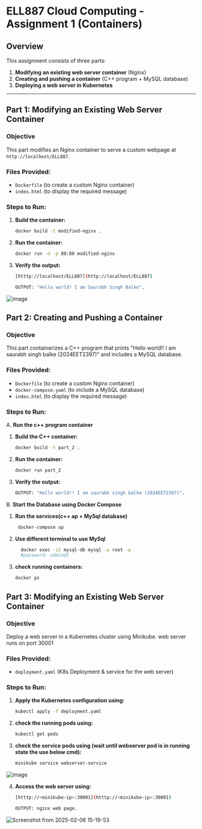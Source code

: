 # ELL887 Cloud Computing - Assignment 1 (Containers)

## Overview
This assignment consists of three parts:
1. **Modifying an existing web server container** (Nginx)
2. **Creating and pushing a container** (C++ program + MySQL database)
3. **Deploying a web server in Kubernetes**
---

## Part 1: Modifying an Existing Web Server Container

### Objective
This part modifies an Nginx container to serve a custom webpage at `http://localhost/ELL887`.

### Files Provided:
- `Dockerfile` (to create a custom Nginx container)
- `index.html` (to display the required message)

### Steps to Run:
1. **Build the container:**
   ```sh
   docker build -t modified-nginx .

2. **Run the container:**
   ```sh
   docker run -d -p 80:80 modified-nginx

3. **Verify the output:**
   ```sh
   [htttp://localhost/ELL887](http://localhost/ELL887)

   OUTPUT: "Hello world! I am Saurabh Singh Balke".

![image](https://github.com/user-attachments/assets/a2e5db00-77fa-435b-b569-4765264ba100)

   
## Part 2: Creating and Pushing a Container

### Objective
This part containerizes a C++ program that prints "Hello world!! I am saurabh singh balke (2024EET2397)" and includes a MySQL database.

### Files Provided:
- `Dockerfile` (to create a custom Nginx container)
- `docker-compose.yaml` (to include a MySQL database)
- `index.html` (to display the required message)

### Steps to Run:
A. **Run the c++ program container**
1. **Build the C++ container:**
   ```sh
   docker build -t part_2 .

2. **Run the container:**
   ```sh
   docker run part_2

3. **Verify the output:**
   ```sh
   OUTPUT: "Hello world!! I am saurabh singh balke (2024EET2397)".


B. **Start the Database using Docker Compose**
1. **Run the services(c++ ap + MySql database)**
   ```sh
    docker-compose up

2. **Use different terminal to use MySql**
   ```sh
     docker exec -it mysql-db mysql -u root -p
     #password: admin@1 

3. **check running containers:**
   ```sh
   docker ps 


## Part 3: Modifying an Existing Web Server Container

### Objective
Deploy a web server in a Kubernetes cluster using Minikube. web server runs on port 30001

### Files Provided:
- `deployment.yaml` (K8s Deployment & service for the web server)

### Steps to Run:
1. **Apply the Kubernetes configuration using:**
   ```sh
   kubectl apply -f deployment.yaml

2. **check the running pods using:**
   ```sh
   kubectl get pods
   
3. **check the service pods using (wait until webserver pod is in running state the use below cmd):**
   ```sh
   minikube service webserver-service

![image](https://github.com/user-attachments/assets/0d000183-f0dd-4119-ab95-52a033d69e52)

4. **Access the web server using:**
   ```sh
   [htttp://<minikube-ip>:30001](htttp://<minikube-ip>:30001)

   OUTPUT: nginx web page.

![Screenshot from 2025-02-06 15-19-53](https://github.com/user-attachments/assets/bea9ae8d-4378-4470-9f66-b8bd9f9c62e4)

   
